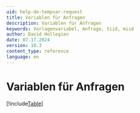 ```yaml
---
uid: help-de-tempvar-request
title: Variablen für Anfragen
description: Variablen für Anfragen
keywords: Vorlagenvariabel, Anfrage, tiid, miid
author: David Hollegien
date: 07.17.2024
version: 10.3
content_type: reference
language: en
---
```


# Variablen für Anfragen

[!include[Table](../../../../../common/includes/variable/table-request.md)]
